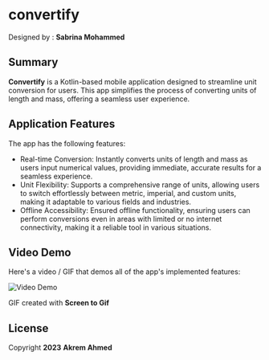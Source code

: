 # convertify

Designed by : **Sabrina Mohammed**


## Summary

**Convertify** is a Kotlin-based mobile application designed to streamline unit conversion for users. This app simplifies the process of converting units of length and mass, offering a seamless user experience. 



## Application Features


The app has the following features:

- Real-time Conversion: Instantly converts units of length and mass as users input numerical values, providing immediate, accurate results for a seamless experience.
- Unit Flexibility: Supports a comprehensive range of units, allowing users to switch effortlessly between metric, imperial, and custom units, making it adaptable to various fields and industries.
- Offline Accessibility: Ensured offline functionality, ensuring users can perform conversions even in areas with limited or no internet connectivity, making it a reliable tool in various situations.
  
## Video Demo

Here's a video / GIF that demos all of the app's implemented features:

<img src='https://media.giphy.com/media/v1.Y2lkPTc5MGI3NjExYWFpZGdtb3p3bnV6dnY5ZGpjaG93Y3M2MG16M2RoN2tub2t1dW5uNiZlcD12MV9pbnRlcm5hbF9naWZfYnlfaWQmY3Q9Zw/GHU7CsyrwxjTTtunGU/giphy.gif' title='Video Demo' width='' alt='Video Demo' />

GIF created with **Screen to Gif**

## License

Copyright **2023** **Akrem Ahmed**


